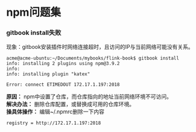 # npm问题集
### gitbook install失败
现象：gitbook安装插件时网络连接超时，且访问的IP与当前网络可能没有关系。
```shell
acme@acme-ubuntu:~/Documents/mybooks/flink-book$ gitbook install
info: installing 2 plugins using npm@3.9.2
info:
info: installing plugin "katex"

Error: connect ETIMEDOUT 172.17.1.197:2018
```
**原因：** npm中设置了仓库，而仓库指向的地址当前网络环境不可访问。  
**解决办法：** 删除仓库配置，或替换成可用的仓库环境。  
**操具体操作：** 编辑~/.npmrc删除一下内容  
```shell
registry = http://172.17.1.197:2018
```
